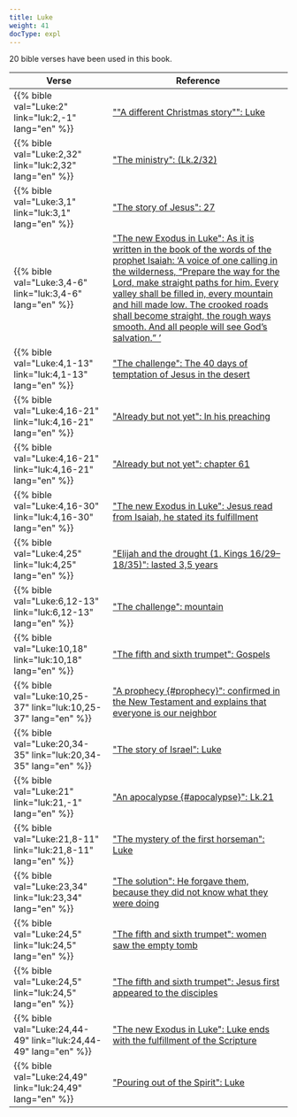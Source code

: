 ```yaml
---
title: Luke
weight: 41
docType: expl
---
```


20 bible verses have been used in this book.

| Verse | Reference |
|-------|-----------|
| {{% bible val="Luke:2" link="luk:2,-1" lang="en" %}} | [""A different Christmas story"": Luke](/expl/content/jesus/a-different-christmas-story#None) |
| {{% bible val="Luke:2,32" link="luk:2,32" lang="en" %}} | ["The ministry": (Lk.2/32)](/expl/background/israel/the-church-is-part-of-israel#121f) |
| {{% bible val="Luke:3,1" link="luk:3,1" lang="en" %}} | ["The story of Jesus": 27](/expl/bible/daniel/the-70-year-weeks#6576) |
| {{% bible val="Luke:3,4-6" link="luk:3,4-6" lang="en" %}} | ["The new Exodus in Luke": As it is written in the book of the words of the prophet Isaiah: ‘A voice of one calling in the wilderness, “Prepare the way for the Lord, make straight paths for him. Every valley shall be filled in, every mountain and hill made low. The crooked roads shall become straight, the rough ways smooth. And all people will see God’s salvation.” ’](/expl/background/israel/the-second-exodus#1f7d) |
| {{% bible val="Luke:4,1-13" link="luk:4,1-13" lang="en" %}} | ["The challenge": The 40 days of temptation of Jesus in the desert](/expl/background/israel/jesus-and-the-covenant#298a) |
| {{% bible val="Luke:4,16-21" link="luk:4,16-21" lang="en" %}} | ["Already but not yet": In his preaching](/expl/background/israel/jesus-and-the-covenant#e3c4) |
| {{% bible val="Luke:4,16-21" link="luk:4,16-21" lang="en" %}} | ["Already but not yet": chapter 61 ](/expl/background/israel/jesus-and-the-covenant#e3c4) |
| {{% bible val="Luke:4,16-30" link="luk:4,16-30" lang="en" %}} | ["The new Exodus in Luke": Jesus read from Isaiah, he stated its fulfillment](/expl/background/israel/the-second-exodus#1f7d) |
| {{% bible val="Luke:4,25" link="luk:4,25" lang="en" %}} | ["Elijah and the drought (1. Kings 16/29–18/35)": lasted 3,5 years](/expl/bible/daniel/the-secret-of-the-3-5-years#89d3) |
| {{% bible val="Luke:6,12-13" link="luk:6,12-13" lang="en" %}} | ["The challenge": mountain](/expl/background/israel/jesus-and-the-covenant#298a) |
| {{% bible val="Luke:10,18" link="luk:10,18" lang="en" %}} | ["The fifth and sixth trumpet": Gospels](/expl/content/trumpets/the-trumpets-in-revelation#403f) |
| {{% bible val="Luke:10,25-37" link="luk:10,25-37" lang="en" %}} | ["A prophecy {#prophecy}": confirmed in the New Testament and explains that everyone is our neighbor](/expl/background/literature/the-book-of-revelation-how-to-read-it#prophecy) |
| {{% bible val="Luke:20,34-35" link="luk:20,34-35" lang="en" %}} | ["The story of Israel": Luke](/appl/topics/hero/who-rules-the-world#af6b) |
| {{% bible val="Luke:21" link="luk:21,-1" lang="en" %}} | ["An apocalypse {#apocalypse}": Lk.21](/expl/background/literature/the-book-of-revelation-how-to-read-it#apocalypse) |
| {{% bible val="Luke:21,8-11" link="luk:21,8-11" lang="en" %}} | ["The mystery of the first horseman": Luke](/expl/content/seals/the-mystery-of-the-four-horse-men#bd9c) |
| {{% bible val="Luke:23,34" link="luk:23,34" lang="en" %}} | ["The solution": He forgave them, because they did not know what they were doing](/expl/bible/daniel/the-son-of-man-and-the-remnant#77b0) |
| {{% bible val="Luke:24,5" link="luk:24,5" lang="en" %}} | ["The fifth and sixth trumpet": women saw the empty tomb](/expl/content/trumpets/the-trumpets-in-revelation#403f) |
| {{% bible val="Luke:24,5" link="luk:24,5" lang="en" %}} | ["The fifth and sixth trumpet": Jesus first appeared to the disciples](/expl/content/trumpets/the-trumpets-in-revelation#403f) |
| {{% bible val="Luke:24,44-49" link="luk:24,44-49" lang="en" %}} | ["The new Exodus in Luke": Luke ends with the fulfillment of the Scripture](/expl/background/israel/the-second-exodus#1f7d) |
| {{% bible val="Luke:24,49" link="luk:24,49" lang="en" %}} | ["Pouring out of the Spirit": Luke](/expl/background/israel/the-church-is-part-of-israel#a1c3) |
